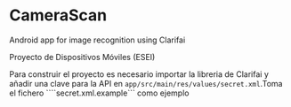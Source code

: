 # CameraScan
Android app for image recognition using Clarifai

Proyecto de Dispositivos Móviles (ESEI)

Para construir el proyecto es necesario importar la libreria de Clarifai y añadir una clave para la API en ```app/src/main/res/values/secret.xml```.Toma el fichero ````secret.xml.example``` como ejemplo
